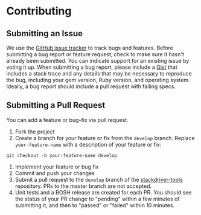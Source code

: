 # Contributing

## Submitting an Issue
We use the [GitHub issue tracker](https://github.com/cloudfoundry-community/stackdriver-tools/issues) to track bugs and features.
Before submitting a bug report or feature request, check to make sure it hasn't already been submitted. You can indicate
support for an existing issue by voting it up. When submitting a bug report, please include a
[Gist](http://gist.github.com/) that includes a stack trace and any details that may be necessary to reproduce the bug,
including your gem version, Ruby version, and operating system. Ideally, a bug report should include a pull request with failing specs.

## Submitting a Pull Request
You can add a feature or bug-fix via pull request.
1. Fork the project
1. Create a branch for your feature or fix from the `develop` branch. Replace `your-feature-name` with a description of your feature or fix:

  ```
  git checkout -b your-feature-name develop
  ```

1. Implement your feature or bug fix
1. Commit and push your changes
1. Submit a pull request to the `develop` branch of the [stackdriver-tools] repository. PRs to the master branch are not accepted.
1. Unit tests and a BOSH release are created for each PR. You should see the status of your PR change to "pending" within a few minutes of submitting it, and then to "passed" or "failed" within 10 minutes.

[stackdriver-tools]: https://github.com/cloudfoundry-community/stackdriver-tools/
